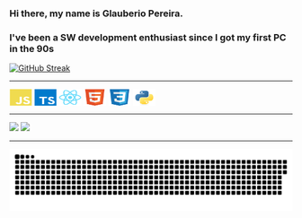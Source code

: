 ### Hi there, my name is Glauberio Pereira. 
### I've been a SW development enthusiast since I got my first PC in the 90s
[![GitHub Streak](http://github-readme-streak-stats.herokuapp.com?user=gapjr&theme=onedark&date_format=M%20j%5B%2C%20Y%5D)](https://github.com/GAPJr)

<div style="display: inline_block">
  <hr>
  <img align="center" alt="gapjr-Js" height="30" width="40" src="https://raw.githubusercontent.com/devicons/devicon/master/icons/javascript/javascript-plain.svg">
  <img align="center" alt="gapjr-Ts" height="30" width="40" src="https://raw.githubusercontent.com/devicons/devicon/master/icons/typescript/typescript-plain.svg">
  <img align="center" alt="gapjr-React" height="30" width="40" src="https://raw.githubusercontent.com/devicons/devicon/master/icons/react/react-original.svg">
  <img align="center" alt="gapjr-HTML" height="30" width="40" src="https://raw.githubusercontent.com/devicons/devicon/master/icons/html5/html5-original.svg">
  <img align="center" alt="gapjr-CSS" height="30" width="40" src="https://raw.githubusercontent.com/devicons/devicon/master/icons/css3/css3-original.svg">
  <img align="center" alt="gapjr-Python" height="30" width="40" src="https://raw.githubusercontent.com/devicons/devicon/master/icons/python/python-original.svg">
  <hr>
  <a href = "mailto:glauberio.pereira@gmail.com"><img src="https://img.shields.io/badge/-Gmail-%23333?style=for-the-badge&logo=gmail&logoColor=white" target="_blank"></a>
  <a href="https://www.linkedin.com/in/glauberio" target="_blank"><img src="https://img.shields.io/badge/-LinkedIn-%230077B5?style=for-the-badge&logo=linkedin&logoColor=white" target="_blank"></a> 
  <hr>
  
  ![Snake animation](https://github.com/gapjr/gapjr/blob/output/github-contribution-grid-snake.svg)
 
</div>
